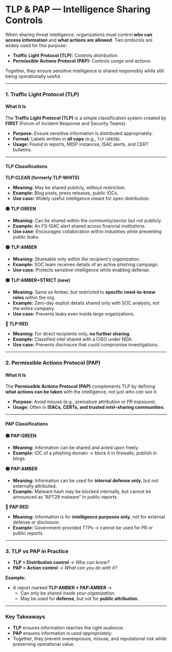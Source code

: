 # TLP & PAP — Intelligence Sharing Controls

When sharing threat intelligence, organizations must control **who can access information** and **what actions are allowed**. Two protocols are widely used for this purpose:

* **Traffic Light Protocol (TLP):** Controls _distribution_.
* **Permissible Actions Protocol (PAP):** Controls _usage and actions_.

Together, they ensure sensitive intelligence is shared responsibly while still being operationally useful.

***

### &#x20;1. Traffic Light Protocol (TLP)

#### What It Is

The **Traffic Light Protocol (TLP)** is a simple classification system created by **FIRST** (Forum of Incident Response and Security Teams).

* **Purpose:** Ensure sensitive information is distributed appropriately.
* **Format:** Labels written in **all caps** (e.g., `TLP:GREEN`).
* **Usage:** Found in reports, MISP instances, ISAC alerts, and CERT bulletins.

***

#### TLP Classifications

&#x20;**TLP:CLEAR (formerly TLP:WHITE)**

* **Meaning:** May be shared publicly, without restriction.
* **Example:** Blog posts, press releases, public IOCs.
* **Use case:** Widely useful intelligence meant for open distribution.

**🟢 TLP:GREEN**

* **Meaning:** Can be shared within the community/sector but not publicly.
* **Example:** An FS-ISAC alert shared across financial institutions.
* **Use case:** Encourages collaboration within industries while preventing public leaks.

**🟡 TLP:AMBER**

* **Meaning:** Shareable only _within the recipient’s organization_.
* **Example:** SOC team receives details of an active phishing campaign.
* **Use case:** Protects sensitive intelligence while enabling defense.

**🟡 TLP:AMBER+STRICT (new)**

* **Meaning:** Same as Amber, but restricted to **specific need-to-know roles** within the org.
* **Example:** Zero-day exploit details shared only with SOC analysts, not the entire company.
* **Use case:** Prevents leaks even inside large organizations.

**🔴 TLP:RED**

* **Meaning:** For direct recipients only, **no further sharing**.
* **Example:** Classified intel shared with a CISO under NDA.
* **Use case:** Prevents disclosure that could compromise investigations.

***

### &#x20;2. Permissible Actions Protocol (PAP)

#### What It Is

The **Permissible Actions Protocol (PAP)** complements TLP by defining **what actions can be taken** with the intelligence, not just _who can see it_.

* **Purpose:** Avoid misuse (e.g., premature attribution or PR exposure).
* **Usage:** Often in **ISACs, CERTs, and trusted intel-sharing communities**.

***

#### PAP Classifications

**🟢 PAP:GREEN**

* **Meaning:** Information can be shared and acted upon freely.
* **Example:** IOC of a phishing domain → block it in firewalls, publish in blogs.

**🟡 PAP:AMBER**

* **Meaning:** Information can be used for **internal defense only**, but not externally attributed.
* **Example:** Malware hash may be blocked internally, but cannot be announced as “APT28 malware” in public reports.

**🔴 PAP:RED**

* **Meaning:** Information is for **intelligence purposes only**, not for external defense or disclosure.
* **Example:** Government-provided TTPs → cannot be used for PR or public reports.

***

### 3. TLP vs PAP in Practice

* **TLP = Distribution control** → _Who can know?_
* **PAP = Action control** → _What can you do with it?_

**Example:**

* A report marked **TLP:AMBER + PAP:AMBER** →
  * Can only be shared _inside your organization_.
  * May be used for **defense**, but not for **public attribution**.

***

### Key Takeaways

* **TLP** ensures information reaches the _right audience_.
* **PAP** ensures information is _used appropriately_.
* Together, they prevent overexposure, misuse, and reputational risk while preserving operational value.
